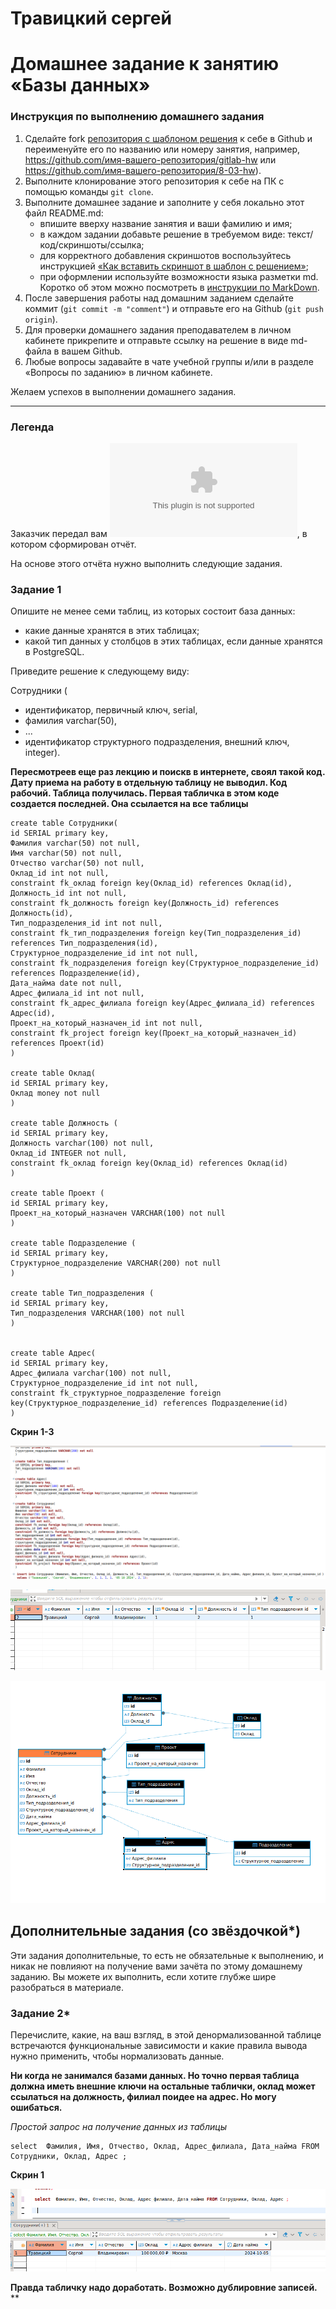 # Травицкий сергей
# Домашнее задание к занятию «Базы данных»

### Инструкция по выполнению домашнего задания

1. Сделайте fork [репозитория c шаблоном решения](https://github.com/netology-code/sys-pattern-homework) к себе в Github и переименуйте его по названию или номеру занятия, например, https://github.com/имя-вашего-репозитория/gitlab-hw или https://github.com/имя-вашего-репозитория/8-03-hw).
2. Выполните клонирование этого репозитория к себе на ПК с помощью команды `git clone`.
3. Выполните домашнее задание и заполните у себя локально этот файл README.md:
   - впишите вверху название занятия и ваши фамилию и имя;
   - в каждом задании добавьте решение в требуемом виде: текст/код/скриншоты/ссылка;
   - для корректного добавления скриншотов воспользуйтесь инструкцией [«Как вставить скриншот в шаблон с решением»](https://github.com/netology-code/sys-pattern-homework/blob/main/screen-instruction.md);
   - при оформлении используйте возможности языка разметки md. Коротко об этом можно посмотреть в [инструкции по MarkDown](https://github.com/netology-code/sys-pattern-homework/blob/main/md-instruction.md).
4. После завершения работы над домашним заданием сделайте коммит (`git commit -m "comment"`) и отправьте его на Github (`git push origin`).
5. Для проверки домашнего задания преподавателем в личном кабинете прикрепите и отправьте ссылку на решение в виде md-файла в вашем Github.
6. Любые вопросы задавайте в чате учебной группы и/или в разделе «Вопросы по заданию» в личном кабинете.

Желаем успехов в выполнении домашнего задания.

---
### Легенда

Заказчик передал вам ![файл в формате Excel](https://github.com/travickiy67/Relational-databases-_Databases/blob/main/files/hw-12-1.xlsx), в котором сформирован отчёт. 

На основе этого отчёта нужно выполнить следующие задания.

### Задание 1

Опишите не менее семи таблиц, из которых состоит база данных:

- какие данные хранятся в этих таблицах;
- какой тип данных у столбцов в этих таблицах, если данные хранятся в PostgreSQL.

Приведите решение к следующему виду:

Сотрудники (

- идентификатор, первичный ключ, serial,
- фамилия varchar(50),
- ...
- идентификатор структурного подразделения, внешний ключ, integer).

**Пересмотреев еще раз лекцию и  поискв в интернете, своял такой код. Дату приема на работу в отдельную таблицу не выводил. Код рабочий. Таблица получилась. Первая табличка в этом коде создается последней. Она ссылается на все таблицы**  

```
create table Сотрудники(
id SERIAL primary key,
Фамилия varchar(50) not null,
Имя varchar(50) not null,
Отчество varchar(50) not null,
Оклад_id int not null,
constraint fk_оклад foreign key(Оклад_id) references Оклад(id),
Должность_id int not null,
constraint fk_должность foreign key(Должность_id) references Должность(id),
Тип_подразделения_id int not null,
constraint fk_тип_подразделения foreign key(Тип_подразделения_id) references Тип_подразделения(id),
Структурное_подразделение_id int not null,
constraint fk_подразделения foreign key(Структурное_подразделение_id) references Подразделение(id),
Дата_найма date not null,
Адрес_филиала_id int not null,
constraint fk_адрес_филиала foreign key(Адрес_филиала_id) references Адрес(id),
Проект_на_который_назначен_id int not null,
constraint fk_project foreign key(Проект_на_который_назначен_id) references Проект(id)
)

create table Оклад(
id SERIAL primary key,
Оклад money not null
)

create table Должность (
id SERIAL primary key,
Должность varchar(100) not null,
Оклад_id INTEGER not null,
constraint fk_оклад foreign key(Оклад_id) references Оклад(id)
)

create table Проект (
id SERIAL primary key, 
Проект_на_который_назначен VARCHAR(100) not null 
)

create table Подразделение (
id SERIAL primary key,
Структурное_подразделение VARCHAR(200) not null 
)

create table Тип_подразделения (
id SERIAL primary key,
Тип_подразделения VARCHAR(100) not null
)


create table Адрес(
id SERIAL primary key,
Адрес_филиала varchar(100) not null,
Структурное_подразделение_id int not null,
constraint fk_структурное_подразделение foreign key(Структурное_подразделение_id) references Подразделение(id)
)
```
**Скрин 1-3**  

![img](https://github.com/travickiy67/Relational-databases-_Databases/blob/main/img/img1.3png.png) 
 
![img](https://github.com/travickiy67/Relational-databases-_Databases/blob/main/img/img1.1png.png)  

![img](https://github.com/travickiy67/Relational-databases-_Databases/blob/main/img/img1.2png.png)  
 
## Дополнительные задания (со звёздочкой*)
Эти задания дополнительные, то есть не обязательные к выполнению, и никак не повлияют на получение вами зачёта по этому домашнему заданию. Вы можете их выполнить, если хотите глубже шире разобраться в материале.


### Задание 2*

Перечислите, какие, на ваш взгляд, в этой денормализованной таблице встречаются функциональные зависимости и какие правила вывода нужно применить, чтобы нормализовать данные.

**Ни когда не занимался базами данных. Но точно первая таблица должна иметь внешние ключи на остальные таблички, оклад может ссылаться на должность, филиал поидее на адрес. Но могу ошибаться.**  

*Простой запрос на получение данных из таблицы*

```
select  Фамилия, Имя, Отчество, Оклад, Адрес_филиала, Дата_найма FROM Сотрудники, Оклад, Адрес ;
```

**Скрин 1**

![img](https://github.com/travickiy67/Relational-databases-_Databases/blob/main/img/img2.2png.png)  

**Правда табличку надо доработать. Возможно дублировние записей.**   
**
